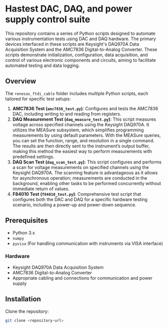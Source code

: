# Hastest DAC, DAQ, and power supply control suite

This repository contains a series of Python scripts designed to automate various instrumentation tests using DAC and DAQ hardware. The primary devices interfaced in these scripts are Keysight's DAQ970A Data Acquisition System and the AMC7836 Digital-to-Analog Converter. These scripts demonstrate initialization, configuration, data acquisition, and control of various electronic components and circuits, aiming to facilitate automated testing and data logging.

## Overview

The `renesas_ftdi_cable` folder includes multiple Python scripts, each tailored for specific test setups:

1. **AMC7836 Test (`amc7836_test.py`)**: Configures and tests the AMC7836 DAC, including writing to and reading from registers.
2. **DAQ Measurement Test (`daq_measure_test.py`)**: This script measures voltage across specified channels using the Keysight DAQ970A. It utilizes the MEASure subsystem, which simplifies programming measurements by using default parameters. With the MEASure queries, you can set the function, range, and resolution in a single command. The results are then directly sent to the instrument’s output buffer, making this method the easiest way to perform measurements with predefined settings.
3. **DAQ Scan Test (`daq_scan_test.py`)**: This script configures and performs a scan for voltage measurements on specified channels using the Keysight DAQ970A. The scanning feature is advantageous as it allows for asynchronous operation; measurements are conducted in the background, enabling other tasks to be performed concurrently without immediate return of values. 
4. **F84010 Test (`f84010_test.py`)**: Comprehensive test script that configures both the DAC and DAQ for a specific hardware testing scenario, including a power-up and power-down sequence.

## Prerequisites

- Python 3.x
- `numpy`
- `pyvisa` (For handling communication with instruments via VISA interface)

### Hardware

- Keysight DAQ970A Data Acquisition System
- AMC7836 Digital-to-Analog Converter
- Appropriate cabling and connections for communication and power supply

## Installation

Clone the repository:

```bash
git clone <repository-url>
